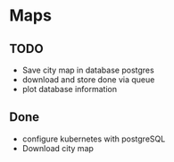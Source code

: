 # Maps

## TODO
- Save city map in database postgres
- download and store done via queue
- plot database information

## Done
- configure kubernetes with postgreSQL
- Download city map 
